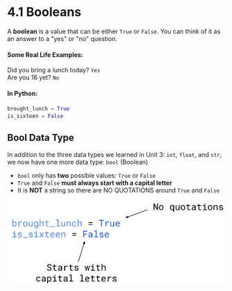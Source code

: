 # 4.1 Booleans

A **boolean** is a value that can be either `True` or `False`.
You can think of it as an answer to a "yes" or "no" question. 

#### Some Real Life Examples:
Did you bring a lunch today? `Yes`<br>
Are you 16 yet? `No`

#### In Python:
```python
brought_lunch = True
is_sixteen = False
```

## Bool Data Type
In addition to the three data types we learned in Unit 3: `int`, `float`, and `str`, we now have one more data type: `bool` (Boolean) 
* `bool` only has **two** possible values: `True` or `False`
* `True` and `False` **must always start with a capital letter**
* It is **NOT** a string so there are NO QUOTATIONS around `True` and `False`

![boolean_examples](boolean_examples.png)